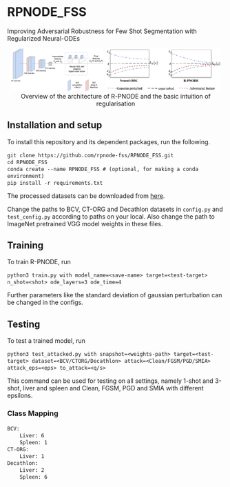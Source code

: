 # RPNODE_FSS
Improving Adversarial Robustness for Few Shot Segmentation with Regularized Neural-ODEs


<p align="center">
  <img src="architecture.jpg" width="43%"/>
  <img src="regularisation.jpg" width="53.2%"/><br>
  Overview of the architecture of R-PNODE and the basic intuition of regularisation
</p>

## Installation and setup

To install this repository and its dependent packages, run the following.

```
git clone https://github.com/rpnode-fss/RPNODE_FSS.git
cd RPNODE_FSS
conda create --name RPNODE_FSS # (optional, for making a conda environment)
pip install -r requirements.txt
```

The processed datasets can be downloaded from [here](https://drive.google.com/drive/folders/1o2yiBOKzkwxsSc-gWWwE_Z0yJiWtenMa?usp=sharing).

Change the paths to BCV, CT-ORG and Decathlon datasets in  `config.py` and  `test_config.py` according to paths on your local. Also change the path to ImageNet pretrained VGG model weights in these files.



## Training

To train  R-PNODE,  run

```
python3 train.py with model_name=<save-name> target=<test-target> n_shot=<shot> ode_layers=3 ode_time=4
```

Further parameters like the standard deviation of gaussian perturbation can be changed in the configs. 

## Testing

To test a trained model, run

```
python3 test_attacked.py with snapshot=<weights-path> target=<test-target> dataset=<BCV/CTORG/Decathlon> attack=<Clean/FGSM/PGD/SMIA> attack_eps=<eps> to_attack=<q/s>
```

This command can be used for testing on all settings, namely 1-shot and 3-shot, liver  and  spleen and Clean, FGSM, PGD and SMIA with different epsilons. 


### Class Mapping

```
BCV:
    Liver: 6
    Spleen: 1
CT-ORG: 
    Liver: 1
Decathlon: 
    Liver: 2
    Spleen: 6
```
